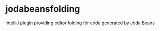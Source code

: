 jodabeansfolding
================

IntelliJ plugin providing editor folding for code generated by Joda Beans
